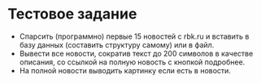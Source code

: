 # Тестовое задание

- Спарсить (программно) первые 15 новостей с rbk.ru и вставить в базу данных (составить структуру самому) или в файл.
- Вывести все новости, сократив текст до 200 символов в качестве описания, со ссылкой на полную новость с кнопкой подробнее.
- На полной новости выводить картинку если есть в новости.
